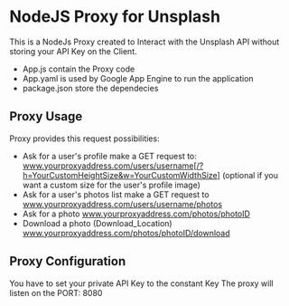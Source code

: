 # NodeJS Proxy for Unsplash

This is a NodeJs Proxy created to Interact with the Unsplash API without storing your API Key on the Client.

* App.js  contain the Proxy code
* App.yaml is used by Google App Engine to run the application
* package.json store the dependecies


## Proxy Usage
 Proxy provides this request possibilities:
 * Ask for a user's profile   make a GET request to:
 www.yourproxyaddress.com/users/username[/?h=YourCustomHeightSize&w=YourCustomWidthSize] 
 (optional if you want a custom size for the user's profile image)
 * Ask for a user's photos list   make a GET request to www.yourproxyaddress.com/users/username/photos
 * Ask for a photo   www.yourproxyaddress.com/photos/photoID
 * Download a photo (Download_Location)   www.yourproxyaddress.com/photos/photoID/download
 
## Proxy Configuration
You have to set your private API Key to the constant Key
The proxy will listen on the PORT: 8080



